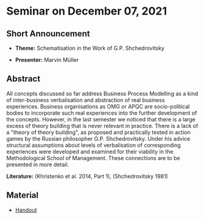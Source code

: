 # Seminar on December 07, 2021

## Short Announcement

* __Theme:__  Schematisation in the Work of G.P. Shchedrovitsky

* __Presenter:__ Marvin Müller

## Abstract

All concepts discussed so far address Business Process Modelling as a kind of
inter-business verbalisation and abstraction of real business experiences.
Business organisations as OMG or APQC are socio-political bodies to
incorporate such real experiences into the further development of the
concepts. However, in the last semester we noticed that there is a large
excess of theory building that is never relevant in practice. There is a lack
of a "theory of theory building", as proposed and practically tested in action
games by the Russian philosopher G.P. Shchedrovitsky.  Under his advice
structural assumptions about levels of verbalisation of corresponding
experiences were developed and examined for their viability in the
Methodological School of Management. These connections are to be presented in
more detail.

__Literature:__ (Khristenko et al. 2014, Part 1), (Shchedrovitsky 1981)

## Material

* [Handout](Handout.pdf)

